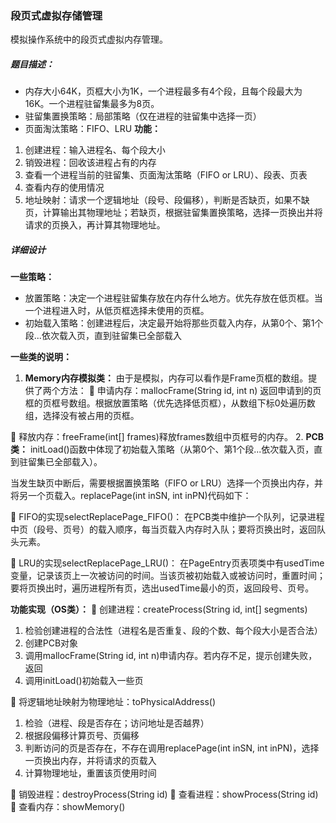 ### 段页式虚拟存储管理
模拟操作系统中的段页式虚拟内存管理。
##### 题目描述：
* 内存大小64K，页框大小为1K，一个进程最多有4个段，且每个段最大为16K。一个进程驻留集最多为8页。
* 驻留集置换策略：局部策略（仅在进程的驻留集中选择一页）
* 页面淘汰策略：FIFO、LRU
**功能：**
1.	创建进程：输入进程名、每个段大小
2.	销毁进程：回收该进程占有的内存
3.	查看一个进程当前的驻留集、页面淘汰策略（FIFO or LRU）、段表、页表
4.	查看内存的使用情况
5.	地址映射：请求一个逻辑地址（段号、段偏移），判断是否缺页，如果不缺页，计算输出其物理地址；若缺页，根据驻留集置换策略，选择一页换出并将请求的页换入，再计算其物理地址。

##### 详细设计
**一些策略：**
* 放置策略：决定一个进程驻留集存放在内存什么地方。优先存放在低页框。当一个进程进入时，从低页框选择未使用的页框。
* 初始载入策略：创建进程后，决定最开始将那些页载入内存，从第0个、第1个段...依次载入页，直到驻留集已全部载入

**一些类的说明：**
1. **Memory内存模拟类：**
由于是模拟，内存可以看作是Frame页框的数组。提供了两个方法：
	申请内存：mallocFrame(String id, int n) 返回申请到的页框的页框号数组。根据放置策略（优先选择低页框），从数组下标0处遍历数组，选择没有被占用的页框。
 

	释放内存：freeFrame(int[] frames)释放frames数组中页框号的内存。
2. **PCB类：**
initLoad()函数中体现了初始载入策略（从第0个、第1个段...依次载入页，直到驻留集已全部载入）。
 

当发生缺页中断后，需要根据置换策略（FIFO or LRU）选择一个页换出内存，并将另一个页载入。replacePage(int inSN, int inPN)代码如下：
 

	FIFO的实现selectReplacePage_FIFO()：
在PCB类中维护一个队列，记录进程中页（段号、页号）的载入顺序，每当页载入内存时入队；要将页换出时，返回队头元素。
 
 
	LRU的实现selectReplacePage_LRU()：
在PageEntry页表项类中有usedTime变量，记录该页上一次被访问的时间。当该页被初始载入或被访问时，重置时间；要将页换出时，遍历进程所有页，选出usedTime最小的页，返回段号、页号。
 
 

**功能实现（OS类）：**
	创建进程：createProcess(String id, int[] segments)
1.	检验创建进程的合法性（进程名是否重复、段的个数、每个段大小是否合法）
2.	创建PCB对象
3.	调用mallocFrame(String id, int n)申请内存。若内存不足，提示创建失败，返回
4.	调用initLoad()初始载入一些页
 
	将逻辑地址映射为物理地址：toPhysicalAddress()
1.	检验（进程、段是否存在；访问地址是否越界）
2.	根据段偏移计算页号、页偏移
3.	判断访问的页是否存在，不存在调用replacePage(int inSN, int inPN)，选择一页换出内存，并将请求的页载入
4.	计算物理地址，重置该页使用时间
 
	销毁进程：destroyProcess(String id)
	查看进程：showProcess(String id)
	查看内存：showMemory()



